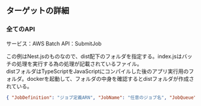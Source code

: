 ## ターゲットの詳細
### 全てのAPI

サービス：AWS Batch
API：SubmitJob

この例はNest.jsのものなので、dist配下のフォルダを指定する。index.jsはバッチの処理を実行する為の処理が記載されているファイル。  
distフォルダはTypeScriptをJavaScriptにコンパイルした後のアプリ実行用のフォルダ。dockerを起動して、フォルダの中身を確認するとdistフォルダが作成されている。
```json
{ "JobDefinition": "ジョブ定義ARN", "JobName": "任意のジョブ名", "JobQueue": "ジョブキューARN", "Parameters": {"変数名":"値"}, "ContainerOverrides": { "Command": ["node", "./dist/フォルダパス/index.js", "Ref::変数名"] } }
```
